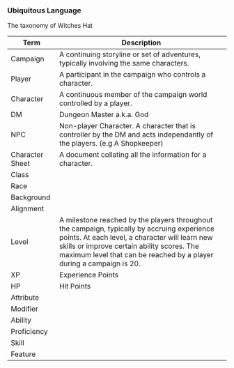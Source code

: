 ### Ubiquitous Language

The taxonomy of Witches Hat

Term  | Description
------------- | -------------
Campaign  | A continuing storyline or set of adventures, typically involving the same characters.
Player  | A participant in the campaign who controls a character.
Character | A continuous member of the campaign world controlled by a player.
DM | Dungeon Master a.k.a. God
NPC | Non-player Character. A character that is controller by the DM and acts independantly of the players. (e.g A Shopkeeper)
Character Sheet | A document collating all the information for a character.
Class |
Race |
Background |
Alignment |
Level | A milestone reached by the players throughout the campaign, typically by accruing experience points. At each level, a character will learn new skills or improve certain ability scores. The maximum level that can be reached by a player during a campaign is 20.
XP | Experience Points
HP | Hit Points
Attribute |
Modifier |
Ability |
Proficiency |
Skill |
Feature | 
